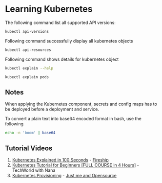 # Learning Kubernetes

The following command list all supported API versions:

```bash
kubectl api-versions
```

Following command successfully display all kubernetes objects

```bash
kubectl api-resources
```

Following command shows details for kubernetes object

```bash
kubectl explain --help
```

```bash
kubectl explain pods
```

## Notes

When applying the Kubernetes component, secrets and config maps has to be deployed before a deployment and service.

To convert a plain text into base64 encoded format in bash, use the following

```bash
echo -n 'boom' | base64

```

## Tutorial Videos

1. [Kubernetes Explained in 100 Seconds](https://youtu.be/PziYflu8cB8) - [Fireship](https://www.youtube.com/channel/UCsBjURrPoezykLs9EqgamOA)
2. [Kubernetes Tutorial for Beginners [FULL COURSE in 4 Hours]](https://youtu.be/X48VuDVv0do) - TechWorld with Nana
3. [Kubernetes Provisioning](https://www.youtube.com/playlist?list=PL34sAs7_26wODP4j6owN-36Vg-KbACgkT) - [Just me and Opensource](https://www.youtube.com/c/wenkatn-justmeandopensource)
